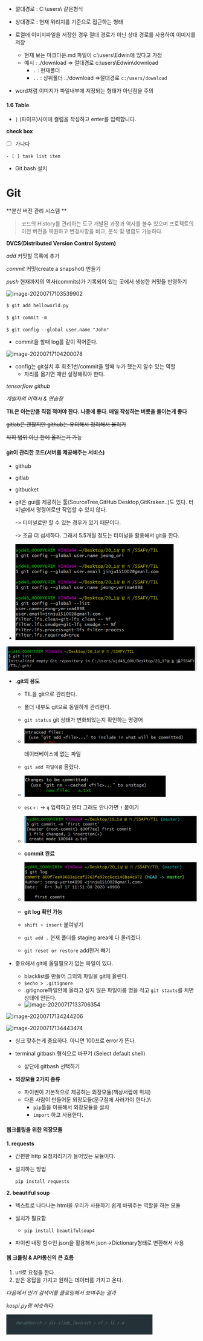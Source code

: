 - 절대경로 : C:\users\ 같은형식
- 상대경로 : 현재 위리치를 기준으로 접근하는 형태
- 로컬에 이미지파일을 저장한 경우 절대 경로가 아닌 상대 경로를 사용하여 이미지를 저장
  - 현재 보는 마크다운.md 파일이 c:\users\Edwin에 있다고 가정
  - 예시 : ./download => 절대경로 c:\users\Edwin\download
    - `.` : 현재폴더
    - `..` : 상위폴더 ../download =>절대경로 `c:/users/download`

- word처럼 이미지가 파일내부에 저장되는 형태가 아닌점을 주의

#### 1.6 Table

- `|` (파이프)사이에 컬럼을 작성하고 enter를 입력합니다.



**check box**

- [ ] 가나다

`- [ ] task list item`



- Git bash 설치



# Git

 **분산 버전 관리 시스템 **

> 코드의 History를 관리하는 도구 개발된 과정과 역사를 볼수 있으며 프로젝트의 이전 버전을 복원하고 변경사항을 비교, 분석 및 병합도 가능하다.

**DVCS(Distributed Version Control System)**



*add* 커밋할 목록에 추가

*commit* 커밋(create a snapshot) 만들기

*push* 현재까지의 역사(commits)가 기록되어 있는 곳에서 생성한 커밋들 반영하기

![image-20200717103539902](튜토리얼_1.assets/image-20200717103539902.png)

```git
$ git add helloworld.py

$ git commit -m

$ git config --global user.name "John"
```

- commit을 할때 log를 같이 적어준다.

![image-20200717104200078](튜토리얼_1.assets/image-20200717104200078.png)

- config는 git설치 후 최초1번/commit을 할때 누가 했는지 알수 있는 역할
  - 자리를 옮기면 매번 설정해줘야 한다.

*tensorflow github*

*개발자의 이력서 & 연습장*

**TIL은 아는만큼 직접 적어야 한다. 나중에 좋다. 매일 작성하는 버릇을 들이는게 좋다**

~~gitlab은 괜찮지만 github는 유의해서 정리해서 올리기~~

~~싸피 범위 아닌 한에 올리는거 가능~~

#### git이 관리한 코드(서버를 제공해주는 서비스)

- github 
- gitlab
- gitbucket

- git은 gui를 제공하는 툴(SourceTree,GitHub Desktop,GitKraken..)도 있다. 터미널에서 명령어로만 작업할 수 있지 않다.

   -> 터미널로만 할 수 있는 경우가 있기 때문이다.

   -> 조금 더 섬세하다. 그래서 5.5개월 정도는 터미널을 활용해서 git을 한다.

- ![image-20200717113918638](튜토리얼_1.assets/image-20200717113918638.png)

![image-20200717114121254](튜토리얼_1.assets/image-20200717114121254.png)

- **.git의 용도**

  - TIL을 git으로 관리한다.

  - 폴더 내부도 git으로 동일하게 관리한다.

  - `git status` git 상태가 변화되었는지 확인하는 명령어

  - ![image-20200717114713774](튜토리얼_1.assets/image-20200717114713774.png)

    데이터베이스에 없는 파일

  - `git add 파일이름` 올렸다.
  - ![image-20200717114853685](튜토리얼_1.assets/image-20200717114853685.png)

  - `esc`+`:` -> `q` 입력하고 엔터 그래도 안나가면 `!` 붙이기
  - ![image-20200717115122418](튜토리얼_1.assets/image-20200717115122418.png)
  - **commit 완료**
  - ![image-20200717115214331](튜토리얼_1.assets/image-20200717115214331.png)
  - **git log 확인 가능**
  - `shift + insert` 붙여넣기
  - `git add .` 현재 폴더를 staging area에 다 올리겠다.
  - `git reset or restore` add한거 빼기

- 중요해서 git에 올릴필요가 없는 파일이 있다.
  - blacklist를 만들어 그외의 파일을 git에 올린다.
  - `$echo > .gitignore`
  - .gitignore파일안에 올리고 싶지 않은 파일이름 명을 적고 `git stauts`를 치면 상태에 안뜬다.
  - ![image-20200717133706354](튜토리얼_1.assets/image-20200717133706354.png)

![image-20200717134244206](튜토리얼_1.assets/image-20200717134244206.png)

![image-20200717134443474](튜토리얼_1.assets/image-20200717134443474.png)

- 싱크 맞추는게 중요하다. 아니면 100프로 error가 뜬다.



- terminal gitbash 형식으로 바꾸기 (Select default shell)
  - 상단에 gitbash  선택하기
- **외장모듈 2가지 종류**
  - 파이썬이 기본적으로 제공하는 외장모듈(책상서랍에 위치)
  - 다른 사람이 만들어둔 외장모듈(문구점에 사러가야 한다.)\
    - `pip`툴을 이용해서 외장모듈을 설치
    - `import` 하고 사용한다.

####  웹크롤링을 위한 외장모듈

**1. requests**

- 간편한 http 요청처리기가 들어있는 모듈이다.

- 설치하는 방법

  `pip install requests` 

**2. beautiful soup**

- 텍스트로 나타나는 html을 우리가 사용하기 쉽게 바꿔주는 역할을 하는 모듈
- 설치가 필요함
  - `pip install beautifulsoup4`

- 파이썬 내장 함수인 json을 활용해서 json->Dictionary형태로 변환해서 사용

#### 웹 크롤링 & API통신의 큰 흐름

1. url로 요청을 한다.
2. 받은 응답을 가지고 원하는 데이터를 가지고 온다.

*다음에서 인기 검색어를 클로링해서 보여주는 결과*

*kospi.py랑 비슷하다*

![image-20200717160122459](튜토리얼_1.assets/image-20200717160122459.png)



